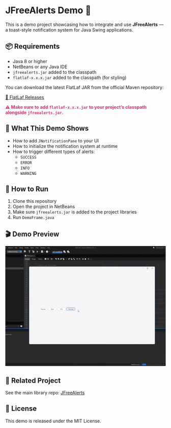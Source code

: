 <h1>JFreeAlerts Demo 🚀</h1>

<p>This is a demo project showcasing how to integrate and use <strong>JFreeAlerts</strong> — a toast-style notification system for Java Swing applications.</p>

<h2>📦 Requirements</h2>
<ul>
  <li>Java 8 or higher</li>
  <li>NetBeans or any Java IDE</li>
  <li><code>jfreealerts.jar</code> added to the classpath</li>
  <li><code>flatlaf-x.x.x.jar</code> added to the classpath (for styling)</li>
</ul>
<p>You can download the latest FlatLaf JAR from the official Maven repository:</p>
<p><a href="https://github.com/JFormDesigner/FlatLaf/releases" target="_blank">🔗 FlatLaf Releases</a></p>
<p><strong style="color:#d6336c;">⚠️ Make sure to add <code>flatlaf-x.x.x.jar</code> to your project’s classpath alongside <code>jfreealerts.jar</code>.</strong></p>


<h2>🧪 What This Demo Shows</h2>
<ul>
  <li>How to add <code>JNotificationPane</code> to your UI</li>
  <li>How to initialize the notification system at runtime</li>
  <li>How to trigger different types of alerts:
    <ul>
      <li><code>SUCCESS</code></li>
      <li><code>ERROR</code></li>
      <li><code>INFO</code></li>
      <li><code>WARNING</code></li>
    </ul>
  </li>
</ul>

<h2>🚀 How to Run</h2>
<ol>
  <li>Clone this repository</li>
  <li>Open the project in NetBeans</li>
  <li>Make sure <code>jfreealerts.jar</code> is added to the project libraries</li>
  <li>Run <code>DemoFrame.java</code></li>
</ol>

<h2>🎬 Demo Preview</h2>
<p><img src="assets/demo.gif" alt="JFreeAlerts Demo" width="600"></p>

<h2>🔗 Related Project</h2>
<p>See the main library repo: <a href="https://github.com/ntsachira/j-free-alerts">JFreeAlerts</a></p>

<h2>📄 License</h2>
<p>This demo is released under the MIT License.</p>
